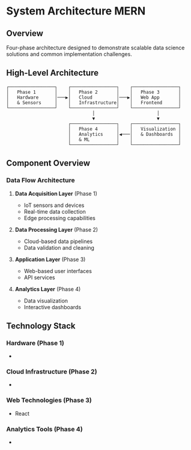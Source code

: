 # System Architecture MERN

## Overview

Four-phase architecture designed to demonstrate scalable data science solutions and common implementation challenges.


## High-Level Architecture

```
┌─────────────────┐    ┌─────────────────┐    ┌─────────────────┐
│   Phase 1       │    │   Phase 2       │    │   Phase 3       │
│   Hardware      │───▶│   Cloud         │───▶│   Web App       │
│   & Sensors     │    │   Infrastructure│    │   Frontend      │
└─────────────────┘    └─────────────────┘    └─────────────────┘
                                │                       │
                                ▼                       ▼
                       ┌─────────────────┐    ┌─────────────────┐
                       │   Phase 4       │    │   Visualization │
                       │   Analytics     │◀───│   & Dashboards  │
                       │   & ML          │    │                 │
                       └─────────────────┘    └─────────────────┘
```

## Component Overview

### Data Flow Architecture

1. **Data Acquisition Layer** (Phase 1)
   - IoT sensors and devices
   - Real-time data collection
   - Edge processing capabilities

2. **Data Processing Layer** (Phase 2)
   - Cloud-based data pipelines
   - Data validation and cleaning

3. **Application Layer** (Phase 3)
   - Web-based user interfaces
   - API services

4. **Analytics Layer** (Phase 4)
   - Data visualization
   - Interactive dashboards

## Technology Stack

### Hardware (Phase 1)
- 

### Cloud Infrastructure (Phase 2)
- 

### Web Technologies (Phase 3)
- React

### Analytics Tools (Phase 4)
- 

